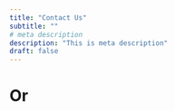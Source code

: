 ```yaml
---
title: "Contact Us"
subtitle: ""
# meta description
description: "This is meta description"
draft: false
---
```



<h1>Or</h1> 



